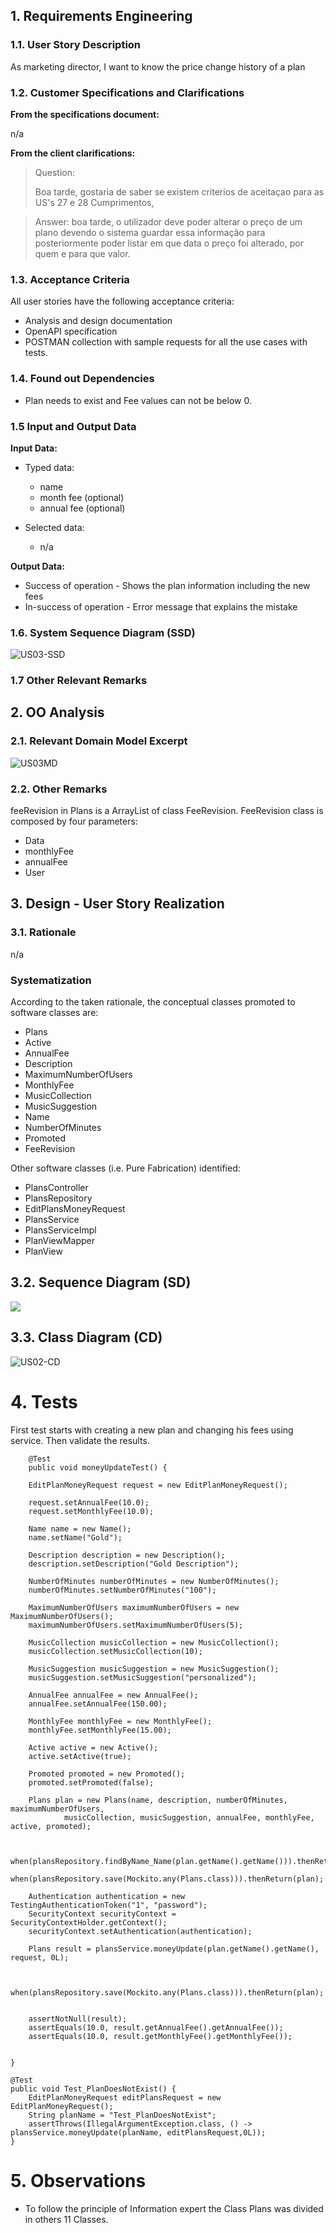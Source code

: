 
## 1. Requirements Engineering

### 1.1. User Story Description

As marketing director, I want to know the price change history of a plan

### 1.2. Customer Specifications and Clarifications 

**From the specifications document:**

n/a

**From the client clarifications:**

>Question:
>
>Boa tarde, gostaria de saber se existem criterios de aceitaçao para as US's  27 e 28
>Cumprimentos,

> Answer:
> boa tarde,
o utilizador deve poder alterar o preço de um plano devendo o sistema guardar essa informação para posteriormente poder listar em que data o preço foi alterado, por quem e para que valor.


### 1.3. Acceptance Criteria

All user stories have the following acceptance criteria:
* Analysis and design documentation
* OpenAPI specification
* POSTMAN collection with sample requests for all the use cases with tests.

### 1.4. Found out Dependencies

* Plan needs to exist and Fee values can not be below 0.

### 1.5 Input and Output Data

**Input Data:**

* Typed data:

  * name
  * month fee (optional)
  * annual fee (optional)

* Selected data:

    * n/a
  
**Output Data:**

* Success of operation - Shows the plan information including the new fees
* In-success of operation - Error message that explains the mistake

### 1.6. System Sequence Diagram (SSD)


![US03-SSD](SDD1.svg)


### 1.7 Other Relevant Remarks


## 2. OO Analysis

### 2.1. Relevant Domain Model Excerpt 

![US03MD](MD1.svg)

### 2.2. Other Remarks

feeRevision in Plans is a ArrayList of class FeeRevision.
FeeRevision class is composed by four parameters:

  * Data
  * monthlyFee
  * annualFee
  * User
## 3. Design - User Story Realization 

### 3.1. Rationale
n/a
### Systematization ##

According to the taken rationale, the conceptual classes promoted to software classes are:

* Plans
* Active
* AnnualFee
* Description
* MaximumNumberOfUsers
* MonthlyFee
* MusicCollection
* MusicSuggestion
* Name
* NumberOfMinutes
* Promoted
* FeeRevision

Other software classes (i.e. Pure Fabrication) identified:
* PlansController
* PlansRepository
* EditPlansMoneyRequest
* PlansService
* PlansServiceImpl
* PlanViewMapper
* PlanView
## 3.2. Sequence Diagram (SD)

![](SD1.svg)


## 3.3. Class Diagram (CD)

![US02-CD](CD1.svg)


# 4. Tests
First test starts with creating a new plan and changing his fees using service.
Then validate the results.

        @Test
        public void moneyUpdateTest() {

        EditPlanMoneyRequest request = new EditPlanMoneyRequest();

        request.setAnnualFee(10.0);
        request.setMonthlyFee(10.0);

        Name name = new Name();
        name.setName("Gold");

        Description description = new Description();
        description.setDescription("Gold Description");

        NumberOfMinutes numberOfMinutes = new NumberOfMinutes();
        numberOfMinutes.setNumberOfMinutes("100");

        MaximumNumberOfUsers maximumNumberOfUsers = new MaximumNumberOfUsers();
        maximumNumberOfUsers.setMaximumNumberOfUsers(5);

        MusicCollection musicCollection = new MusicCollection();
        musicCollection.setMusicCollection(10);

        MusicSuggestion musicSuggestion = new MusicSuggestion();
        musicSuggestion.setMusicSuggestion("personalized");

        AnnualFee annualFee = new AnnualFee();
        annualFee.setAnnualFee(150.00);

        MonthlyFee monthlyFee = new MonthlyFee();
        monthlyFee.setMonthlyFee(15.00);

        Active active = new Active();
        active.setActive(true);

        Promoted promoted = new Promoted();
        promoted.setPromoted(false);

        Plans plan = new Plans(name, description, numberOfMinutes, maximumNumberOfUsers,
                musicCollection, musicSuggestion, annualFee, monthlyFee, active, promoted);


        when(plansRepository.findByName_Name(plan.getName().getName())).thenReturn(Optional.of(plan));
        when(plansRepository.save(Mockito.any(Plans.class))).thenReturn(plan);

        Authentication authentication = new TestingAuthenticationToken("1", "password");
        SecurityContext securityContext = SecurityContextHolder.getContext();
        securityContext.setAuthentication(authentication);

        Plans result = plansService.moneyUpdate(plan.getName().getName(), request, 0L);


        when(plansRepository.save(Mockito.any(Plans.class))).thenReturn(plan);


        assertNotNull(result);
        assertEquals(10.0, result.getAnnualFee().getAnnualFee());
        assertEquals(10.0, result.getMonthlyFee().getMonthlyFee());


    }

    @Test
    public void Test_PlanDoesNotExist() {
        EditPlanMoneyRequest editPlansRequest = new EditPlanMoneyRequest();
        String planName = "Test_PlanDoesNotExist";
        assertThrows(IllegalArgumentException.class, () -> plansService.moneyUpdate(planName, editPlansRequest,0L));
    }
# 5. Observations

* To follow the principle of Information expert the Class Plans was divided in others 11 Classes. 





